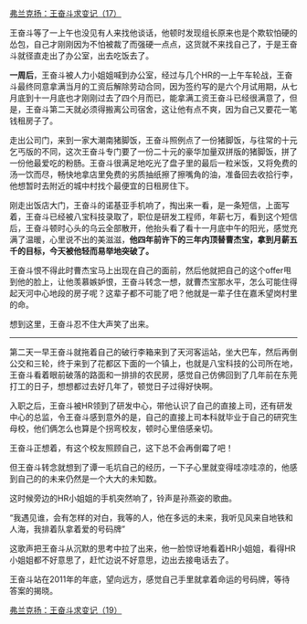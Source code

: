 <p></p><a href="https://zhuanlan.zhihu.com/p/61420853" data-draft-node="block" data-draft-type="link-card" data-image="https://pic3.zhimg.com/v2-bce33acf4f444641f7a85555c6430892_180x120.jpg" data-image-width="719" data-image-height="366" class="internal">弗兰克扬：王奋斗求变记（17）</a><p>王奋斗等了一上午也没见有人来找他谈话，他顿时发现组长原来也是个欺软怕硬的怂包，自己才刚刚因为不怕被裁了而强硬一点点，这货就不来找自己了，于是王奋斗就径直走出了办公室，出去吃饭去了。</p><p><b>一周后</b>，王奋斗被人力小姐姐喊到办公室，经过与几个HR的一上午车轮战，王奋斗最终同意拿满当月的工资后解除劳动合同，因为签约写的是六个月试用期，从七月底到十一月底也才刚刚过去了四个月而已，能拿满工资王奋斗已经很满意了，但是，王奋斗第二天就必须得搬离公司宿舍，这让他有点不爽，因为自己又要花一笔钱租房子了。</p><p>走出公司门，来到一家大潮南猪脚饭，王奋斗照例点了一份猪脚饭，与往常的十元乞丐版的不同，这次王奋斗专门要了一份二十元的豪华加量双拼版的猪脚饭，拼了一份他最爱吃的粉肠。王奋斗很满足地吃光了盘子里的最后一粒米饭，又将免费的汤一饮而尽，畅快地拿店里免费的劣质抽纸擦了擦嘴角的油，准备回去收拾行李，他想暂时去附近的城中村找个最便宜的日租房住下。</p><p>刚走出饭店大门，王奋斗的诺基亚手机响了，掏出来一看，是一条短信，上面写着，王奋斗已经被八宝科技录取了，职位是研发工程师，年薪七万，看到这个短信后，王奋斗顿时心头的乌云全部散开，他抬头看了看十一月底中午的阳光，感觉充满了温暖，心里说不出的美滋滋，<b>他四年前许下的三年内顶替曹杰宝，拿到月薪五千的目标，今天被他轻而易举地突破了。</b></p><p>王奋斗恨不得此时曹杰宝马上出现在自己的面前，然后他就把自己的这个offer甩到他的脸上，让他羡慕嫉妒恨，王奋斗转念一想，就曹杰宝那水平，怎么可能住得起天河中心地段的房子呢？这辈子都不可能了吧？他就是一辈子住在嘉禾望岗村里的命。</p><p>想到这里，王奋斗忍不住大声笑了出来。</p><hr/><p>第二天一早王奋斗就拖着自己的破行李箱来到了天河客运站，坐大巴车，然后再倒公交和三轮，终于来到了花都区下面的一个镇上，也就是八宝科技的公司所在地，王奋斗看着眼前破落的路面和一排排的农民房，感觉自己仿佛回到了几年前在东莞打工的日子，想想都过去好几年了，顿觉日子过得好快啊。</p><p>入职之后，王奋斗被HR领到了研发中心，带他认识了自己的直接上司，还有研发中心的总监，令王奋斗感到意外的是，自己的直接上司本科就毕业于自己的研究生母校，他们俩怎么也算是个拐弯校友，顿时心里倍感亲切。</p><p>王奋斗正想着，有这个校友照顾自己，这下总不会再倒霉了吧！</p><p>但王奋斗转念就想到了谭一毛坑自己的经历，一下子心里就变得哇凉哇凉的，他感到自己的的未来仍然是一个大大的未知数。</p><p>这时候旁边的HR小姐姐的手机突然响了，铃声是孙燕姿的歌曲。</p><p>“我遇见谁，会有怎样的对白，我等的人，他在多远的未来，我听见风来自地铁和人海，我排着队拿着爱的号码牌”</p><p>这歌声把王奋斗从沉默的思考中拉了出来，他一脸惊讶地看着HR小姐姐，看得HR小姐姐都不好意思了，赶忙边说不好意思，边出去接电话去了。</p><p>王奋斗站在2011年的年底，望向远方，感觉自己手里就拿着命运的号码牌，等待答案的揭晓。</p><a href="https://zhuanlan.zhihu.com/p/61479157" data-draft-node="block" data-draft-type="link-card" data-image="https://pic1.zhimg.com/v2-051c55e7da9bc302eede78dcd175b640_180x120.jpg" data-image-width="802" data-image-height="396" class="internal">弗兰克扬：王奋斗求变记（19）</a><p></p>
